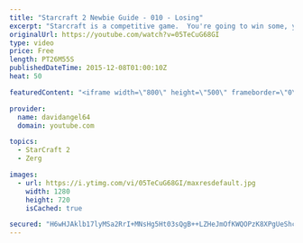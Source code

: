 ```yaml
---
title: "Starcraft 2 Newbie Guide - 010 - Losing"
excerpt: "Starcraft is a competitive game.  You're going to win some, you're going to lose some.  When you win a game, you feel good, and that's awesome.  But how do you react to losing a game?  How you react to losing in a competitive game like Starcraft 2 is an important consideration.  The biggest concept is"
originalUrl: https://youtube.com/watch?v=05TeCuG68GI
type: video
price: Free
length: PT26M55S
publishedDateTime: 2015-12-08T01:00:10Z
heat: 50

featuredContent: "<iframe width=\"800\" height=\"500\" frameborder=\"0\" src=\"https://www.youtube.com/embed/05TeCuG68GI\" allow=\"accelerometer; autoplay; encrypted-media; gyroscope; picture-in-picture\" allowfullscreen></iframe>"

provider:
  name: davidangel64
  domain: youtube.com

topics:
  - StarCraft 2
  - Zerg

images:
  - url: https://i.ytimg.com/vi/05TeCuG68GI/maxresdefault.jpg
    width: 1280
    height: 720
    isCached: true

secured: "H6wHJAklb17lyMSa2RrI+MNsHg5Ht03sQgB++LZHeJmOfKWQOPzK8XPgUeShcTbNnX0EZh873jtEamr3QCy46hm87yr1DzHT+eMrrHKzuFAValkxyV7/dE8j7JZzDgtyd80GTi88/5z7G0aRqSvIp7oawA13NzTOtuNFMx6IF6D3lFIKi8x6zqS/3urdVh1qR8w+3wnpKbe33f3uXEEbfAz5iomFP+d5jucmboEFfOv/v+fC0MYMV8FqtP+EuA09kpLeSTBYNyJOpetMQlFuExupU9aX+5BhSrDimvYIJVi/WqeIFE8gEjdTVoBsJ0nFTXEQu1TKBlu5fdtvPc4sPqUBdKE9bAn/Af8RtPRKsAF+ayXDwZi1uCX5Hn6a0BfhDcw8THfD53IvJ1Zfr4DcVSUpkf8zsOq0Fgf8ugN9Cmg=;IJ8ZOM2QQ5EVFlXuwiK8sA=="
---
```



